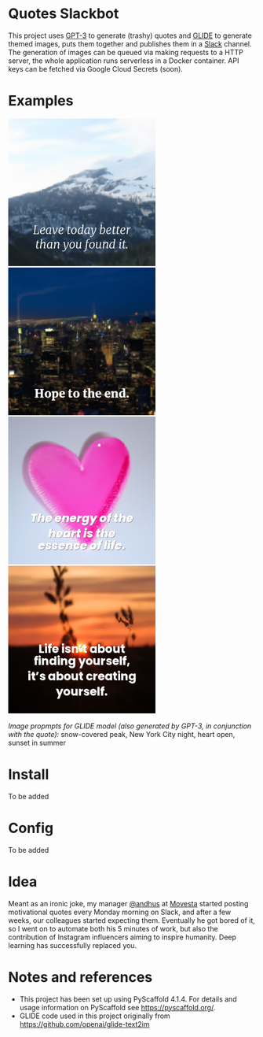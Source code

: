 

Quotes Slackbot
===============


This project uses [GPT-3](https://openai.com/blog/gpt-3-apps/) to generate (trashy) 
quotes and [GLIDE](https://github.com/openai/glide-text2im) to generate themed images, puts
them together and publishes them in a [Slack](https://www.slack.com) channel. 
The generation of images can be queued via making requests to a HTTP server, the whole application runs serverless in a Docker container.
API keys can be fetched via Google Cloud Secrets (soon).



# Examples


<img src="examples/example-output-1.png" width="300" /> <img src="examples/example-output-2.png" width="300" /> <img src="examples/example-output-4.png" width="300" /> <img src="examples/example-output-3.png" width="300" />

*Image propmpts for GLIDE model (also generated by GPT-3, in conjunction with the quote):* snow-covered peak, New York City night, heart open, sunset in summer



# Install

To be added

# Config

To be added


# Idea

Meant as an ironic joke, my manager [@andhus](https://www.github.com/andhus) at [Movesta](https://www.movesta.se) 
started posting motivational quotes every Monday morning on Slack, and after a few weeks, our colleagues started expecting
them. Eventually he got bored of it, so I went on to automate both his 5 minutes of work,
but also the contribution of Instagram influencers aiming to inspire humanity. Deep learning has successfully replaced you. 


# Notes and references


- This project has been set up using PyScaffold 4.1.4. For details and usage 
information on PyScaffold see https://pyscaffold.org/.
- GLIDE code used in this project originally from https://github.com/openai/glide-text2im
